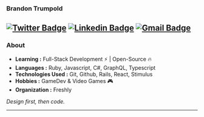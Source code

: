### Brandon Trumpold 
[![Twitter Badge](https://img.shields.io/badge/-@brandontrumpold-1ca0f1?style=flat-square&logo=twitter&logoColor=white&link=https://twitter.com/brandontrumpold)](https://twitter.com/brandontrumpold)  [![Linkedin Badge](https://img.shields.io/badge/-Brandon_Trumpold-blue?style=flat-square&logo=Linkedin&logoColor=white&link=https://www.linkedin.com/in/brandon-trumpold-1461a1142/)](https://www.linkedin.com/in/brandon-trumpold-1461a1142/) [![Gmail Badge](https://img.shields.io/badge/-brandon.trumpold@gmail.com-c14438?style=flat-square&logo=Gmail&logoColor=white&link=mailto:brandon.trumpold@gmail.com)](mailto:brandon.trumpold@gmail.com)
---------------------------------------------------------------------------------------------------------------------------------------------------------------------------------
### About

-  **Learning :** Full-Stack Development :zap: | Open-Source :fire:	
-  **Languages :** Ruby, Javascript, C#, GraphQL, Typescript
-  **Technologies Used :** Git, Github, Rails, React, Stimulus
-  **Hobbies :** GameDev & Video Games :video_game:
-  **Organization :** Freshly

_Design first, then code._ 

---------------------------------------------------------------------------------------------------------------------------------------------------------------------------------
